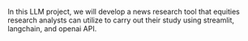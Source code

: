 In this LLM project, we will develop a news research tool that equities research analysts can utilize to carry out their study using streamlit, langchain, and openai API. 
